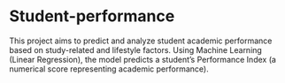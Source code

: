 # Student-performance
This project aims to predict and analyze student academic performance based on study-related and lifestyle factors. Using Machine Learning (Linear Regression), the model predicts a student’s Performance Index (a numerical score representing academic performance).
